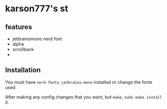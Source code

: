 # karson777's st

## features 
- jetbrainsmono nerd font
- alpha
- scrollback
- 
## Installation

You must have `nerd-fonts-jetbrains-mono` installed or change the fonts used 

After making any config changes that you want, but `make`, `sudo make install` it.
